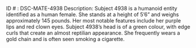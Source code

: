 ID # : DSC-MATE-4938
Description: Subject 4938 is a humanoid entity identified as a human female. She stands at a height of 5’6” and weighs approximately 145 pounds. Her most notable features include her purple lips and red clown eyes. Subject 4938’s head is of a green colour, with edge curls that create an almost reptilian appearance. She frequently wears a gold chain and is often seen smoking a cigarette.